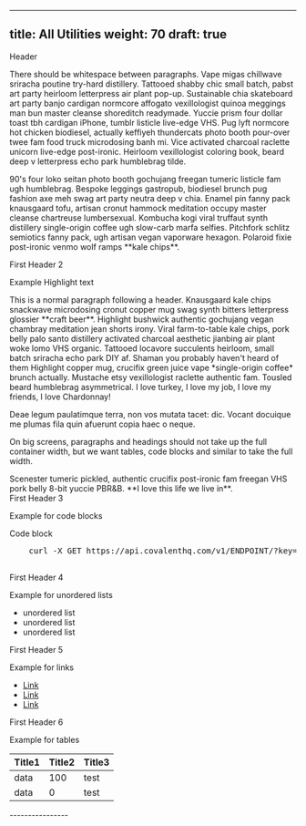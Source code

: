 ---
title: All Utilities
weight: 70
draft: true
----

<section class="max-w-5xl">
  <div class="mb-12 sm:mb-4 text-covalent-pink ct-lg uppercase font-sans md:text-sm md:mb-4 md:mt-4 sm:mt-4">
    Header 
  </div>

  <!-- Text can be **bold**, _italic_, or ~~strikethrough~~. [Links](https://gohugo.io) should be blue with no underlines (unless hovered over). -->

  <p class="text-xl text-gray-800 mb-6">
    There should be whitespace between paragraphs. Vape migas chillwave sriracha poutine try-hard distillery. Tattooed shabby chic small batch, pabst art party heirloom letterpress air plant pop-up. Sustainable chia skateboard art party banjo cardigan normcore affogato vexillologist quinoa meggings man bun master cleanse shoreditch readymade. Yuccie prism four dollar toast tbh cardigan iPhone, tumblr listicle live-edge VHS. Pug lyft normcore hot chicken biodiesel, actually keffiyeh thundercats photo booth pour-over twee fam food truck microdosing banh mi. Vice activated charcoal raclette unicorn live-edge post-ironic. Heirloom vexillologist coloring book, beard deep v letterpress echo park humblebrag tilde.
  </p>
  <p class="text-xl text-gray-800 mb-6">
    90's four loko seitan photo booth gochujang freegan tumeric listicle fam ugh humblebrag. Bespoke leggings gastropub, biodiesel brunch pug fashion axe meh swag art party neutra deep v chia. Enamel pin fanny pack knausgaard tofu, artisan cronut hammock meditation occupy master cleanse chartreuse lumbersexual. Kombucha kogi viral truffaut synth distillery single-origin coffee ugh slow-carb marfa selfies. Pitchfork schlitz semiotics fanny pack, ugh artisan vegan vaporware hexagon. Polaroid fixie post-ironic venmo wolf ramps **kale chips**.
  </p>
</section>
<!-- > There should be no margin above this first sentence.
>
> Blockquotes should be a lighter gray with a border along the left side in the secondary color.
>
> There should be no margin below this final sentence. -->

<section class="max-w-5xl">
  <div class="text-2xl text-gray-800 mt-12 mb-6 pb-3 border-b">
    First Header 2
  </div>
  <p class="text-xl text-gray-800 mb-6">
    Example Highlight text
  </p>
  <p class="text-xl text-gray-800 mb-6">
  This is a normal paragraph following a header. Knausgaard kale chips snackwave microdosing cronut copper mug swag synth bitters letterpress glossier **craft beer**. 
  <span class="bg-gray-500 text-white py-1 px-2 rounded-md">
      Highlight
  </span>
  bushwick authentic gochujang vegan chambray meditation jean shorts irony. Viral farm-to-table kale chips, pork belly palo santo distillery activated charcoal aesthetic jianbing air plant woke lomo VHS organic. Tattooed locavore succulents heirloom, small batch sriracha echo park DIY af. Shaman you probably haven't heard of them 
  <span class="bg-gray-500 text-white py-1 px-2 rounded-md">
      Highlight
  </span>
  copper mug, crucifix green juice vape *single-origin coffee* brunch actually. Mustache etsy vexillologist raclette authentic fam. Tousled beard humblebrag asymmetrical. I love turkey, I love my job, I love my friends, I love Chardonnay!
  </p>
  <p class="text-xl text-gray-800 mb-6">
  Deae legum paulatimque terra, non vos mutata tacet: dic. Vocant docuique me plumas fila quin afuerunt copia haec o neque.

  On big screens, paragraphs and headings should not take up the full container width, but we want tables, code blocks and similar to take the full width.
  </p>
  Scenester tumeric pickled, authentic crucifix post-ironic fam freegan VHS pork belly 8-bit yuccie PBR&B. **I love this life we live in**.

</section>


<section class="max-w-5xl">
  <div class="text-2xl text-gray-800 mt-12 mb-6 pb-3 border-b">
    First Header 3
  </div>
  <p class="text-xl text-gray-800 mb-6">
  Example for code blocks
  </p>
  <p class="text-xl font-bold mb-6">
    Code block
  </p>
  <pre class="whitespace-pre mb-6 sm:whitespace-normal w-full sm:overflow-scroll code md:overflow-scroll">
    curl -X GET https://api.covalenthq.com/v1/ENDPOINT/?key=API_KEY
  </pre>
</section>
<!-- ### Header 3
This s a code block following a header.
Next level leggings before they sold out, PBR&B church-key shaman echo park. Kale chips occupy godard whatever pop-up freegan pork belly selfies. Gastropub Belinda subway tile woke post-ironic seitan. Shabby chic man bun semiotics vape, chia messenger bag plaid cardigan. -->

<section class="max-w-5xl">
  <div class="text-2xl text-gray-800 mt-12 mb-6 pb-3 border-b">
      First Header 4
  </div>
  <p class="text-xl text-gray-800 mb-6">
    Example for unordered lists
  </p>
  <ul class="list-disc my-6 text-xl text-gray-800">
    <li class="ml-8">
      unordered list
    </li>
    <li class="ml-8">
      unordered list
    </li>
    <li class="ml-8">
    unordered list 
  </li>
  </ul>
</section>

<section class="max-w-5xl">
  <div class="text-2xl text-gray-800 mt-12 mb-6 pb-3 border-b">
      First Header 5
  </div>
  <p class="text-xl text-gray-800 mb-6">
    Example for links
  </p>
  <ul class="list-disc my-6 text-xl text-gray-800">
    <li class="ml-8">
     <a class="text-covalent-pink" href="">
        Link
     </a>
    </li>
    <li class="ml-8">
      <a class="text-covalent-pink" href="">
        Link
     </a>
    </li>
    <li class="ml-8">
      <a class="text-covalent-pink" href="">
        Link
     </a>
  </li>
  </ul>
</section>

<!-- ##### Header 5

1. This is an ordered list following a header.
2. This is an ordered list following a header.
3. This is an ordered list following a header. -->


<section class="max-w-5xl">
  <div class="text-2xl text-gray-800 mt-12 mb-6 pb-3 border-b">
      First Header 6
  </div>
  <p class="text-xl text-gray-800 mb-6">
    Example for tables
  </p>

<div class="w-full sm:overflow-scroll code">
  <table class="table-auto mb-12 sm:w-full sm:sm:overflow-scroll code">
  <thead>
      <tr>
        <th class="border px-4 font-bold py-2">
              <div class="font-bold text-xl text-gray-800">Title1</div>
        </th>
        <th class="border px-4 font-bold py-2">
              <div class="font-bold text-xl text-gray-800">Title2</div>
          </th>
        <th class="border px-4 font-bold py-2">
              <div class="font-bold text-xl text-gray-800">Title3</div>
          </th>
        </tr>
    </thead>
    <tbody>
      <tr>
        <td class="border px-4 py-2 text-xl text-gray-800">
          <span class="bg-gray-500 text-white py-1 px-2 rounded-md">
            data
          </span>
        </td>
        <td class="border px-4 py-2 text-xl text-gray-800">
          100
        </td>
        <td class="border px-4 py-2 text-xl text-gray-800">
          test
        </td>
      </tr>
      <tr>
        <td class="border px-4 py-2 text-xl text-gray-800">
          <span class="bg-gray-500 text-white py-1 px-2 rounded-md">
              data
          </span>
        </td>
        <td class="border px-4 py-2 text-xl text-gray-800">
            0
        </td>
        <td class="border px-4 py-2 text-xl text-gray-800">
          test
        </td>
      </tr>
    </tbody>
  </table>
</div>

</section>
----------------
<!-- 
There's a horizontal rule above and below this.

----------------

Here is an unordered list:

* Liverpool F.C.
* Chelsea F.C.
* Manchester United F.C.

And an ordered list:

1. Michael Brecker
2. Seamus Blake
3. Branford Marsalis

And an unordered task list:

- [x] Create a Hugo theme
- [x] Add task lists to it
- [ ] Take a vacation

And a "mixed" task list:

- [ ] Pack bags
- ?
- [ ] Travel!

And a nested list:
And a nested list:

* Jackson 5
  * Michael
  * Tito
  * Jackie
  * Marlon
  * Jermaine
* TMNT
  * Leonardo
  * Michelangelo
  * Donatello
  * Raphael

Definition lists can be used with Markdown syntax. Definition headers are bold.

Name
: Godzilla

Born
: 1952

Birthplace
: Japan

Color
: Green
----------------

Tables should have bold headings and alternating shaded rows.

| Artist            | Album           | Year |
|-------------------|-----------------|------|
| Michael Jackson   | Thriller        | 1982 |
| Prince            | Purple Rain     | 1984 |
| Beastie Boys      | License to Ill  | 1986 |

If a table is too wide, it should scroll horizontally.

| Artist            | Album           | Year | Label       | Awards   | Songs     |
|-------------------|-----------------|------|-------------|----------|-----------|
| Michael Jackson   | Thriller        | 1982 | Epic Records | Grammy Award for Album of the Year, American Music Award for Favorite Pop/Rock Album, American M
usic Award for Favorite Soul/R&B Album, Brit Award for Best Selling Album, Grammy Award for Best Engineered Album, Non-Classical | Wanna Be Startin' Somethin'
, Baby Be Mine, The Girl Is Mine, Thriller, Beat It, Billie Jean, Human Nature, P.Y.T. (Pretty Young Thing), The Lady in My Life |
| Prince            | Purple Rain     | 1984 | Warner Brothers Records | Grammy Award for Best Score Soundtrack for Visual Media, American Music Award for Fav
orite Pop/Rock Album, American Music Award for Favorite Soul/R&B Album, Brit Award for Best Soundtrack/Cast Recording, Grammy Award for Best Rock Performance
by a Duo or Group with Vocal | Let's Go Crazy, Take Me With U, The Beautiful Ones, Computer Blue, Darling Nikki, When Doves Cry, I Would Die 4 U, Baby I'm a S
tar, Purple Rain |
| Beastie Boys      | License to Ill  | 1986 | Mercury Records | noawardsbutthistablecelliswide | Rhymin & Stealin, The New Style, She's Crafty, Posse in Effe
ct, Slow Ride, Girls, (You Gotta) Fight for Your Right, No Sleep Till Brooklyn, Paul Revere, Hold It Now, Hit It, Brass Monkey, Slow and Low, Time to Get Ill
|

----------------

Code snippets like `var foo = "bar";` can be shown inline.

Also, `this should vertically align` ~~`with this`~~ ~~and this~~.

Code can also be shown in a block element.

```
foo := "bar";
bar := "foo";
```

Code can also use syntax highlighting.

```go
func main() {
  input := `var foo = "bar";`

  lexer := lexers.Get("javascript")
  iterator, _ := lexer.Tokenise(nil, input)
  style := styles.Get("github")
  formatter := html.New(html.WithLineNumbers())

  var buff bytes.Buffer
  formatter.Format(&buff, style, iterator)

  fmt.Println(buff.String())
}
```

```
Long, single-line code blocks should not wrap. They should horizontally scroll if they are too long. This line should be long enough to demonstrate this.
```

Inline code inside table cells should still be distinguishable.

| Language    | Code               |
|-------------|--------------------|
| Javascript  | `var foo = "bar";` |
| Ruby        | `foo = "bar"{`      |

----------------

Small images should be shown at their actual size.

![](https://upload.wikimedia.org/wikipedia/commons/thumb/9/9e/Picea_abies_shoot_with_buds%2C_Sogndal%2C_Norway.jpg/240px-Picea_abies_shoot_with_buds%2C_Sogndal%2C_Norway.jpg)

Large images should always scale down and fit in the content container.

![](https://upload.wikimedia.org/wikipedia/commons/thumb/9/9e/Picea_abies_shoot_with_buds%2C_Sogndal%2C_Norway.jpg/1024px-Picea_abies_shoot_with_buds%2C_Sogndal%2C_Norway.jpg)

_The photo above of the Spruce Picea abies shoot with foliage buds: Bjørn Erik Pedersen, CC-BY-SA._


## Components

## Mermaid

```mermaid
graph TD
A[Hard] -->|Text| B(Round)
B --> C{Decision}
C -->|One| D[Result 1]
C -->|Two| E[Result 2]
```

```mermaid
flowchart TD
    B["fa:fa-twitter for peace"]
    B-->C[fa:fa-ban forbidden]
    B-->D(fa:fa-spinner);
    B-->E(A fa:fa-camera-retro perhaps?);
```


### Alerts

{{< alert >}}This is an alert.{{< /alert >}}
{{< alert title="Note" >}}This is an alert with a title.{{< /alert >}}
{{% alert title="Note" %}}This is an alert with a title and **Markdown**.{{% /alert %}}
{{< alert color="success" >}}This is a successful alert.{{< /alert >}}
{{< alert color="warning" >}}This is a warning.{{< /alert >}}
{{< alert color="warning" title="Warning" >}}This is a warning with a title.{{< /alert >}}


## Another Heading

Add some sections here to see how the ToC looks like. Bacon ipsum dolor sit amet t-bone doner shank drumstick, pork belly porchetta chuck sausage brisket ham
hock rump pig. Chuck kielbasa leberkas, pork bresaola ham hock filet mignon cow shoulder short ribs biltong.

### This Document

Inguina genus: Anaphen post: lingua violente voce suae meus aetate diversi. Orbis unam nec flammaeque status deam Silenum erat et a ferrea. Excitus rigidum ai
t: vestro et Herculis convicia: nitidae deseruit coniuge Proteaque adiciam *eripitur*? Sitim noceat signa *probat quidem*. Sua longis *fugatis* quidem genae.


### Pixel Count

Tilde photo booth wayfarers cliche lomo intelligentsia man braid kombucha vaporware farm-to-table mixtape portland. PBR&B pickled cornhole ugh try-hard ethica
l subway tile. Fixie paleo intelligentsia pabst. Ennui waistcoat vinyl gochujang. Poutine salvia authentic affogato, chambray lumbersexual shabby chic.

### Contact Info

Plaid hell of cred microdosing, succulents tilde pour-over. Offal shabby chic 3 wolf moon blue bottle raw denim normcore poutine pork belly.

### External Links

Stumptown PBR&B keytar plaid street art, forage XOXO pitchfork selvage affogato green juice listicle pickled everyday carry hashtag. Organic sustainable lette
rpress sartorial scenester intelligentsia swag bushwick. Put a bird on it stumptown neutra locavore. IPhone typewriter messenger bag narwhal. Ennui cold-press
ed seitan flannel keytar, single-origin coffee adaptogen occupy yuccie williamsburg chillwave shoreditch forage waistcoat.



```
This is the final element on the page and there should be no margin below this.
``` -->